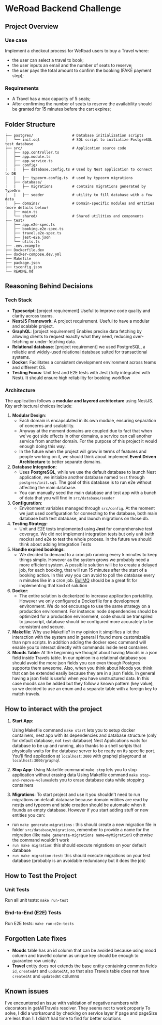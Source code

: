 # WeRoad Backend Challenge

## Project Overview

### Use case
Implement a checkout process for WeRoad users to buy a Travel where:
- the user can select a travel to book;
- the user inputs an email and the number of seats to reserve;
- the user pays the total amount to confirm the booking (FAKE payment step);

### Requirements
- A Travel has a max capacity of 5 seats;
- After confirming the number of seats to reserve the availability should be granted for 15 minutes before the cart expires;


## Folder Structure
```
├── postgres/                  # Database initialization scripts
│   └── init.sql               # SQL script to initialize PostgreSQL test database
├── src/                       # Application source code
│   ├── app.controller.ts      
│   ├── app.module.ts          
│   ├── app.service.ts         
│   ├── config/ 
|	|	├── database.config.ts # Used by Nest application to connect to DB
|	|	├── typeorm.config.ts  # used by typeorm migrations                 
│   ├── database/              
|	|	├── migrations		   # contains migrations generated by TypeOrm
|	|	├── seeder			   # utility to fill database with a few data
│   ├── domains/               # Domain-specific modules and entities (more details below)
│   ├── main.ts                
│   └── shared/                # Shared utilities and components
├── test/                      
│   ├── app.e2e-spec.ts        
│   ├── booking.e2e-spec.ts    
│   ├── travel.e2e-spec.ts     
│   ├── jest-e2e.json          
│   └── utils.ts               
├── .env.example               
├── Dockerfile.dev              
├── docker-compose.dev.yml      
├── Makefile                   
├── package.json               
├── tsconfig.json              
└── README.md
```


## Reasoning Behind Decisions

### Tech Stack
- **Typescript**: [project requirement] Useful to improve code quality and clarity across teams.
- **NestJS Framework**: A project requirement. Useful to have a modular and scalable project.
- **GraphQL**: [project requirement] Enables precise data fetching by allowing clients to request exactly what they need, reducing over-fetching or under-fetching data.
-  **Relational database**: [project requirement] we used PostgreSQL, a reliable and widely-used relational database suited for transactional systems.
-   **Docker**: Facilitates a consistent development environment across teams and different OS. 
-   **Testing Focus**: Unit test and E2E tests with Jest (fully integrated with Nest). It should ensure high reliability for booking workflow

### Architecture
The application follows a  **modular and layered architecture**  using NestJS. Key architectural choices include:
1.  **Modular Design**: 
	- Each domain is encapsulated in its own module, ensuring separation of concerns and scalability. 
	- Anyway at the moment domains are coupled due to fact that when we've got side effects in other domains, a service can call another service from another domain. For the purpose of this project it would enough doing this way. 
	- In the future when the project will grow in terms of features and people working on it, we should think about implement **Event Driven Architecture** to better separate domains.
2.  **Database Integration**:
    -   Uses  **PostgreSQL**, while we use the default database to launch Nest application, we initialize another database named  `test`  through  `postgres/init.sql`. The goal of this database is to run e2e without affecting the main database. 
    -   You can manually seed the main database and test app with a bunch of data that you will find in  `src/database/seeder` 
3.  **Configuration**:
    -   Environment variables managed through  `src/config`. At the moment we just used configuration for connecting to the database, both main database both test database, and launch migrations on those db.
4.  **Testing Strategy**:
    -   Unit and E2E tests implemented using  **Jest**  for comprehensive test coverage. We did not implement integration tests but only unit (with mocks) and e2e to test the whole process. In the future we should think about adding Integration Tests
5. **Handle expired bookings**:
	-	We decided to demand to a cron job running every 5 minutes to keep things simple. However as the system grows we probably need a more efficient system. A possibile solution will be to create a delayed job, for each booking, that will run 15 minutes after the start of a booking action. In this way you can avoid to poll the database every n minutes like in a cron job. [BullMQ](https://docs.bullmq.io/) should be a great fit for implementing that kind of solution
6. **Docker**: 
	- The entire solution is dockerized to increase application portability. However we only configured a Dockerfile for a development environment. We do not encourage to use the same strategy on a production environment. For instance: node dependencies should be optimized for a production environment, code should be transpiled to javascript, database should be configured more accurately to be consistent and secure.
7. **Makefile**:
Why use Makefile? in my opinion it simplifies a lot the interaction with the system and in general I found more customizable than npm scripts. In addition adding the docker exec command will enable you to interact directly with commands inside nest container.
8. **Moods Table**:
At the beginning we thought about having Moods in a json field inside Travels table. In our opinion in a relational database you should avoid the more json fields you can even though Postgres supports them awesome. Also, when you think about Moods you think that can be extended easily because they are in a json fields. In general having a json field is useful when you have unstructured data. In this case moods can be added but they follow a known pattern (key value), so we decided to use an enum and a separate table with a foreign key to match travels.

## How to interact with the project

1.  **Start App**:
    
    Using Makefile command `make start` lets you to setup docker containers, nest app with its dependencies and database structure (only for default database, not `test` database)
Nest Applications waits for database to be up and running, also thanks to a shell scripts that physically waits for the database server to be ready on its specific port.
You'll find application at `localhost:3000` with graphql playground at `localhost:3000/graphql`
    
2.  **Stop App**: 
Using Makefile command `make stop` lets you to stop application without erasing data
Using Makefile command `make stop-and-remove-volumes`lets you to erase database data while stopping containers

3. **Migrations**:
To start project and use it you shouldn't need to run migrations on default database because domain entities are read by nestjs and typeorm and table creation should be automatic when it founds an empty database.
However if you start adding stuff or new entities you can:
- run `make generate-migrations` : this should create a new migration file in folder `src/database/migrations`, remember to provide a name for the migration (like `make generate-migrations name=myMigration`) otherwise the command wouldn't work
- `run make migration`: this should execute migrations on your default database
- `run make migration-test`: this should execute migrations on your test database (probably is an avoidable redundancy but it does the job)


## How to Test the Project

### Unit Tests

Run all unit tests: `make run-test` 

### End-to-End (E2E) Tests

Run E2E tests: `make run-e2e-tests` 

## Forgotten Late fixes
- **Moods** table has an id column that can be avoided because using mood column and travelId column as unique key should be enough to guarantee row unicity.
- **Travel** entity does not extends the base entity containing common fields `id`, `createdAt` and `updatedAt`, so that also Travels table does not have `createdAt` and `updatedAt` columns

## Known issues
I've encountered an issue with validation of negative numbers with decorators in getAllTravels resolver. They seems not to work properly To solve, I did a workaround by checking on service layer if page and pageSize are less than 1. I didn't had time to find for better solutions